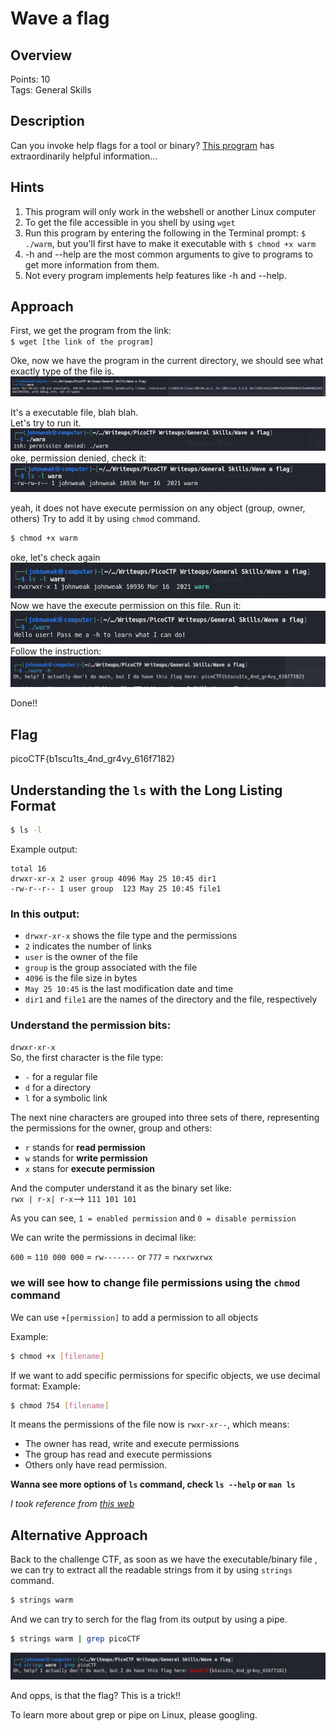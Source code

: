 # Wave a flag

## Overview
Points: 10\
Tags: General Skills
## Description
Can you invoke help flags for a tool or binary? [This program](./warm) has extraordinarily helpful information...
## Hints
1. This program will only work in the webshell or another Linux computer
2. To get the file accessible in you shell by using `wget`
3. Run this program by entering the following in the Terminal prompt: `$ ./warm`, but you'll first have to make it executable with `$ chmod +x warm`
4. -h and --help are the most common arguments to give to programs to get more information from them.
5. Not every program implements help features like -h and --help.
## Approach

First, we get the program from the link:\
`$ wget [the link of the program]`

Oke, now we have the program in the current directory, we should see what exactly type of the file is. 
![alt text](image.png)

It's a executable file, blah blah. \
Let's try to run it.
![alt text](image-1.png)
oke, permission denied, check it:
![alt text](image-2.png)

yeah, it does not have execute permission on any object (group, owner, others)
Try to add it by using `chmod` command.
```bash
$ chmod +x warm
```
oke, let's check again
![alt text](image-3.png)
Now we have the execute permission on this file. Run it:
![alt text](image-4.png)
Follow the instruction:
![alt text](image-5.png)

Done!!
## Flag

picoCTF{b1scu1ts_4nd_gr4vy_616f7182}

## Understanding the `ls` with the Long Listing Format

```bash
$ ls -l
```
Example output:

```
total 16
drwxr-xr-x 2 user group 4096 May 25 10:45 dir1
-rw-r--r-- 1 user group  123 May 25 10:45 file1
```
### In this output:
- `drwxr-xr-x` shows the file type and the permissions
- `2` indicates the number of links
- `user` is the owner of the file
- `group` is the group associated with the file
- `4096` is the file size in bytes
- `May 25 10:45` is the last modification date and time
- `dir1` and `file1` are the names of the directory and the file, respectively

### Understand the permission bits:
`drwxr-xr-x`\
So, the first character is the file type:
- `-` for a regular file
- `d` for a directory
- `l` for a symbolic link

The next nine characters are grouped into three sets of there, representing the permissions for the owner, group and others:
- `r` stands for **read permission**
- `w` stands for **write permission**
- `x` stans for **execute permission**

And the computer understand it as the binary set like:\
`rwx | r-x| r-x`--> `111 101 101`

As you can see, `1 = enabled permission` and `0 = disable permission`

We can write the permissions in decimal like:

`600` = `110 000 000` = `rw-------` or `777` = `rwxrwxrwx`

### we will see how to change file permissions using the `chmod` command

We can use `+[permission]` to add a permission to all objects

Example:
```bash
$ chmod +x [filename]
```

If we want to add specific permissions for specific objects, we use decimal format:
Example:
```bash
$ chmod 754 [filename]
```

It means the permissions of the file now is `rwxr-xr--`, which means:
- The owner has read, write and execute permissions
- The group has read and execute permissions
- Others only have read permission.

**Wanna see more options of `ls` command, check `ls --help` or `man ls`**

*I took reference from [this web](https://linuxconfig.org/understanding-of-ls-command-with-a-long-listing-format-output-with-permission-bits)*

## Alternative Approach 

Back to the challenge CTF, as soon as we have the executable/binary file , we can try to extract all the readable strings from it by using `strings` command.

```bash
$ strings warm
```

And we can try to serch for the flag from its output by using a pipe.
```bash
$ strings warm | grep picoCTF
```
![alt text](image-6.png)

And opps, is that the flag? This is a trick!!

To learn more about grep or pipe on Linux, please googling.
